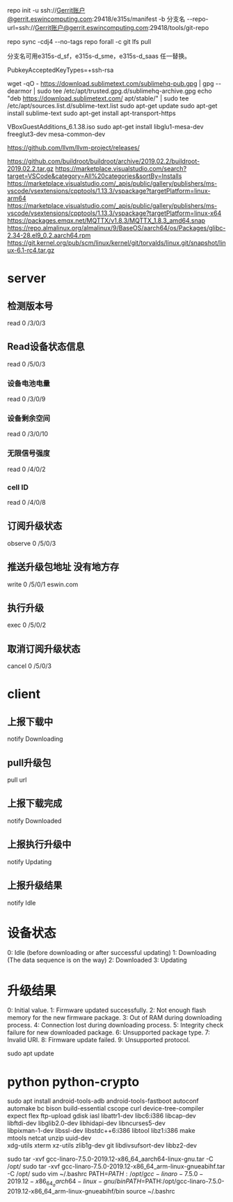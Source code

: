 repo init -u ssh://Gerrit账户@gerrit.eswincomputing.com:29418/e315s/manifest -b 分支名 --repo-url=ssh://Gerrit账户@gerrit.eswincomputing.com:29418/tools/git-repo

repo sync -cdj4 --no-tags
repo forall -c git lfs pull

分支名可用e315s-d_sf，e315s-d_sme，e315s-d_saas 任一替换。

PubkeyAcceptedKeyTypes=+ssh-rsa

wget -qO - https://download.sublimetext.com/sublimehq-pub.gpg | gpg --dearmor | sudo tee /etc/apt/trusted.gpg.d/sublimehq-archive.gpg
echo "deb https://download.sublimetext.com/ apt/stable/" | sudo tee /etc/apt/sources.list.d/sublime-text.list
sudo apt-get update
sudo apt-get install sublime-text
sudo apt-get install apt-transport-https

VBoxGuestAdditions_6.1.38.iso
sudo apt-get install libglu1-mesa-dev freeglut3-dev mesa-common-dev

https://github.com/llvm/llvm-project/releases/

https://github.com/buildroot/buildroot/archive/2019.02.2/buildroot-2019.02.2.tar.gz
https://marketplace.visualstudio.com/search?target=VSCode&category=All%20categories&sortBy=Installs
https://marketplace.visualstudio.com/_apis/public/gallery/publishers/ms-vscode/vsextensions/cpptools/1.13.3/vspackage?targetPlatform=linux-arm64
https://marketplace.visualstudio.com/_apis/public/gallery/publishers/ms-vscode/vsextensions/cpptools/1.13.3/vspackage?targetPlatform=linux-x64
https://packages.emqx.net/MQTTX/v1.8.3/MQTTX_1.8.3_amd64.snap
	https://repo.almalinux.org/almalinux/9/BaseOS/aarch64/os/Packages/glibc-2.34-28.el9_0.2.aarch64.rpm
https://git.kernel.org/pub/scm/linux/kernel/git/torvalds/linux.git/snapshot/linux-6.1-rc4.tar.gz
# server
## 检测版本号
read 0 /3/0/3
## Read设备状态信息
read 0 /5/0/3
### 设备电池电量
read 0 /3/0/9
### 设备剩余空间
read 0 /3/0/10
### 无限信号强度
read 0 /4/0/2
### cell ID
read 0 /4/0/8
## 订阅升级状态
observe 0 /5/0/3
## 推送升级包地址 没有地方存
write 0 /5/0/1 eswin.com
## 执行升级
exec 0 /5/0/2
## 取消订阅升级状态
cancel 0 /5/0/3

# client
## 上报下载中 
notify Downloading
## pull升级包
pull url
## 上报下载完成
notify Downloaded
## 上报执行升级中
notify Updating
## 上报升级结果
notify Idle

# 设备状态
0: Idle (before downloading or after successful updating) 
1: Downloading (The data sequence is on the way) 
2: Downloaded 
3: Updating

# 升级结果
0: Initial value. 
1: Firmware updated successfully. 
2: Not enough flash memory for the new firmware package. 
3: Out of RAM during downloading process. 
4: Connection lost during downloading process. 
5: Integrity check failure for new downloaded package. 
6: Unsupported package type. 
7: Invalid URI.
8: Firmware update failed. 
9: Unsupported protocol.

sudo apt update
# python python-crypto
sudo apt install android-tools-adb android-tools-fastboot autoconf \
        automake bc bison build-essential cscope curl device-tree-compiler \
        expect flex ftp-upload gdisk iasl libattr1-dev libc6:i386 libcap-dev \
        libftdi-dev libglib2.0-dev libhidapi-dev libncurses5-dev \
        libpixman-1-dev libssl-dev libstdc++6:i386 libtool libz1:i386 make \
        mtools netcat unzip uuid-dev \
        xdg-utils xterm xz-utils zlib1g-dev git libdivsufsort-dev libbz2-dev

sudo tar -xvf gcc-linaro-7.5.0-2019.12-x86_64_aarch64-linux-gnu.tar -C /opt/
sudo tar -xvf gcc-linaro-7.5.0-2019.12-x86_64_arm-linux-gnueabihf.tar -C /opt/
sudo vim ~/.bashrc
PATH=$PATH:/opt/gcc-linaro-7.5.0-2019.12-x86_64_aarch64-linux-gnu/bin
PATH=$PATH:/opt/gcc-linaro-7.5.0-2019.12-x86_64_arm-linux-gnueabihf/bin
source ~/.bashrc
